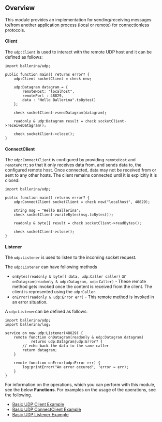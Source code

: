 ## Overview

This module provides an implementation for sending/receiving messages to/from another application process (local or remote) for connectionless protocols.

#### Client
The `udp:Client` is used to interact with the remote UDP host and it can be defined as follows:

```ballerina
import ballerina/udp;

public function main() returns error? {
    udp:Client socketClient = check new;

    udp:Datagram datagram = {
        remoteHost: "localhost",
        remotePort : 48829,
        data : "Hello Ballerina".toBytes()
    };

    check socketClient->sendDatagram(datagram);

    readonly & udp:Datagram result = check socketClient->receiveDatagram();

    check socketClient->close();
}
```

#### ConnectClient
The `udp:ConnectClient` is configured by providing `remoteHost` and `remotePort`; so that it only receives data from, and sends data to, the configured remote host. Once connected, data may not be received from or sent to any other hosts. The client remains connected until it is explicitly it is closed.

```ballerina
import ballerina/udp;

public function main() returns error? {
    udp:ConnectClient socketClient = check new("localhost", 48829);

    string msg = "Hello Ballerina";
    check socketClient->writeBytes(msg.toBytes());

    readonly & byte[] result = check socketClient->readBytes();

    check socketClient->close();
}
```

#### Listener
The `udp:Listener` is used to listen to the incoming socket request.<br/>

The `udp:Listener` can have following methods
- `onBytes(readonly & byte[] data, udp:Caller caller)` or `onDatagram(readonly & udp:Datagram, udp:Caller)` - These remote method gets invoked once the content is received from the client. The client is represented using the `udp:Caller`.
- `onError(readonly & udp:Error err)` - This remote method is invoked in an error situation.

A `udp:Listener`can be defined as follows:

```ballerina
import ballerina/udp;
import ballerina/log;

service on new udp:Listener(48829) {
    remote function onDatagram(readonly & udp:Datagram datagram)
            returns udp:Datagram|udp:Error? {
        // echo back the data to the same caller
        return datagram;
    }

    remote function onError(udp:Error err) {
        log:printError("An error occured", 'error = err);
    }
}
```

For information on the operations, which you can perform with this module, see the below **Functions**. For examples on the usage of the operations, see the following.
 * [Basic UDP Client Example](https://ballerina.io/learn/by-example/udp-client.html)
 * [Basic UDP ConnectClient Example](https://ballerina.io/learn/by-example/udp-connect-client.html)
 * [Basic UDP Listener Example](https://ballerina.io/learn/by-example/udp-listener.html)
